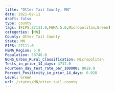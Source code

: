 ```yaml
---
title: "Otter Tail County, MN"
date: 2021-02-11
draft: false
type: county
tags: [FIPS:27111.0,FEMA:5.0,Micropolitan,Green]
categories: [MN]
County: Otter Tail County
State: MN
FIPS: 27111.0
FEMA_Region: 5.0
Population: 58746.0
NCHS_Urban_Rural_Classification: Micropolitan
Tests_in_prior_14_days: 4717.0
Fourteen_day_test_rate_per_100000: 8029.0
Percent_Positivity_in_prior_14_days: 0.026
Level: Green
url: /states/MN/otter-tail-county
---
```



